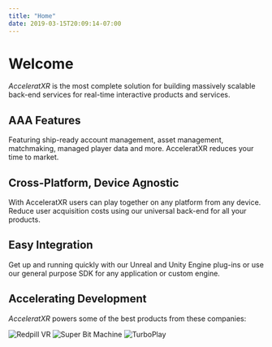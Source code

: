 ```yaml
---
title: "Home"
date: 2019-03-15T20:09:14-07:00
---
```


# Welcome

_AcceleratXR_ is the most complete solution for building massively scalable back-end services for real-time interactive products and services.

## AAA Features

Featuring ship-ready account management, asset management, matchmaking, managed player data and more. AcceleratXR reduces your time to market.

## Cross-Platform, Device Agnostic

With AcceleratXR users can play together on any platform from any device. Reduce user acquisition costs using our universal back-end for all your products.

## Easy Integration

Get up and running quickly with our Unreal and Unity Engine plug-ins or use our general purpose SDK for any application or custom engine.

## Accelerating Development

_AcceleratXR_ powers some of the best products from these companies:

![Redpill VR](/images/redpill-logo.png?height=50)
![Super Bit Machine](/images/Super_Bit_Machine_Logo_Full.png?height=125)
![TurboPlay](/images/TurboPlay4_transparent.png?height=125)
